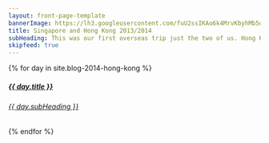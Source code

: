 ```yaml
---
layout: front-page-template
bannerImage: https://lh3.googleusercontent.com/fuU2ssIKAo6k4MrvKbyhMb5dexjBgQJvZ3hmNhGHQOJk4-VQlcHzMHPe6Tz_lZlUKvvgb8ZRsiCNOJPu5H1Z3FHxlYSoF84N4SptzatAKkvxC-CvZekoDV3NETCAmNOCwOjg21Ry8Q
title: Singapore and Hong Kong 2013/2014
subHeading: This was our first overseas trip just the two of us. Hong Kong was difficult for the first few days until you got use to the bustle, the smells and it being nowhere near as clean as Singapore. In the end Hong Kong grew on us. It was also our first trip to Hong Kong Disneyland which I completely fell in love with. 
skipfeed: true
---
```


<div class="text-uppercase adventure-list experience">
  {% for day in site.blog-2014-hong-kong %}
    <div class="col-md-6 col-sm-6 animated fadeInUp" data-wow-delay="0.1s" data-wow-duration="1s">
      <a href="{{day.url | prepend: site.baseurl}}">
        <img src="{{ day.bannerImage }}"  alt="" class="img-responsive">
        <div class="overlay-lnk text-uppercase text-center">
          <i class="icon icon-streetsign"></i>
          <h5>{{ day.title }}</h5>
          <h6>{{ day.subHeading }}</h6>
        </div>
      </a>
    </div>
  {% endfor %}
</div>
